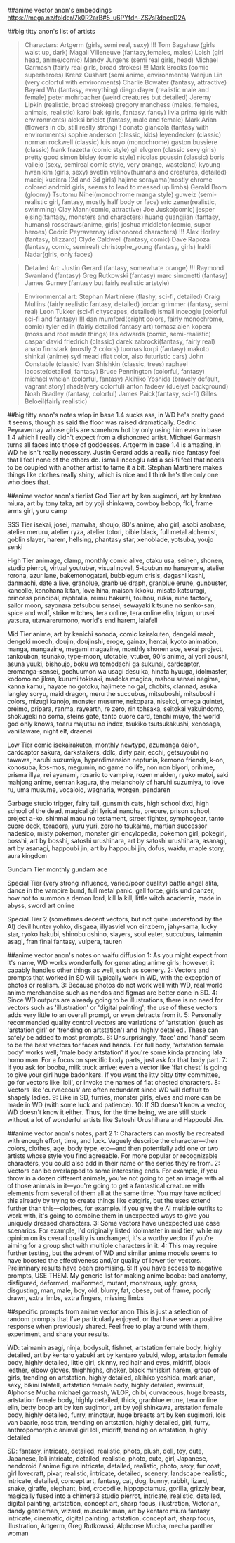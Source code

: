 ##anime vector anon's embeddings
https://mega.nz/folder/7k0R2arB#5_u6PYfdn-ZS7sRdoecD2A

##big titty anon's list of artists
>Characters:
Artgerm (girls, semi real, sexy) !!!
Tom Bagshaw (girls waist up, dark)
Magali Villeneuve (fantasy,females, males)
Loish (girl head, anime/comic)
Mandy Jurgens (semi real girls, head)
Michael Garmash (fairly real girls, broad strokes) !!!
Mark Brooks (comic superheroes)
Krenz Cushart (semi anime, environments)
Wenjun Lin (very colorful with environments)
Charlie Bowater (fantasy, attractive)
Bayard Wu (fantasy, everything)
diego dayer (realistic male and female)
peter mohrbacher (weird creatures but detailed)
Jeremy Lipkin (realistic, broad strokes)
gregory manchess (males, females, animals, realistic)
karol bak (girls, fantasy, fancy)
livia prima (girls with environments)
aleksi briclot (fantasy, male and female)
Mark Arian (flowers in db, still really strong) !
donato giancola (fantasy with environments)
sophie anderson (classic, kids)
leyendecker (classic)
norman rockwell (classic)
luis royo (monochrome)
gaston bussiere (classic)
frank frazetta (comic style)
gil elvgren (classic sexy girls) pretty good
simon bisley (comic style)
nicolas poussin (classic)
boris vallejo (sexy, semireal comic style, very orange, wasteland)
kyoung hwan kim (girls, sexy)
svetlin velinov(humans and creatures, detailed)
maciej kuciara (2d and 3d girls)
hajime sorayama(mostly chrome colored android girls, seems to lead to messed up limbs)
Gerald Brom (gloomy)
Tsutomu Nihei(monochrome manga style)
guweiz (semi-realistic girl, fantasy, mostly half body or face)
eric zener(realistic, swimming)
Clay Mann(comic, attractive)
Joe Jusko(comic)
jesper ejsing(fantasy, monsters and characters)
huang guangjian (fantasy, humans)
rossdraws(anime, girls)
joshua middleton(comic, super heroes)
Cedric Peyravernay (dishonored characters) !!!
Alex Horley (fantasy, blizzard)
Clyde Caldwell (fantasy, comic)
Dave Rapoza (fantasy, comic, semireal)
christophe_young (fantasy, girls)
Irakli Nadar(girls, only faces)

>Detailed Art:
Justin Gerard (fantasy, somewhate orange) !!!
Raymond Swanland (fantasy)
Greg Rutkowski (fantasy)
marc simonetti (fantasy)
James Gurney (fantasy but fairly realistic artstyle)

>Environmental art:
Stephan Martiniere (flashy, sci-fi, detailed)
Craig Mullins (fairly realistic fantasy, detailed)
jordan grimmer (fantasy, semi real)
Leon Tukker (sci-fi cityscapes, detailed)
ismail inceoglu (colorful sci-fi and fantasy) !!!
dan mumford(bright colors, fairly monochrome, comic)
tyler edlin (fairly detailed fantasy art)
tomasz alen kopera (moss and root made things)
les edwards (comic, semi-realistic)
caspar david friedrich (classic)
darek zabrocki(fantasy, fairly real)
anato finnstark (mostly 2 colors)
tuomas korpi (fantasy)
makoto shinkai (anime)
syd mead (flat color, also futuristic cars)
John Constable (classic)
Ivan Shishkin (classic, trees)
raphael lacoste(detailed, fantasy)
Bruce Pennington (colorful, fantasy)
michael whelan (colorful, fantasy)
Akihiko Yoshida (bravely default, vagrant story)
rhads(very colorful)
anton fadeev (duelyst background)
Noah Bradley (fantasy, colorful)
James Paick(fantasy, sci-fi)
Gilles Beloeil(fairly realistic)

##big titty anon's notes
wlop in base 1.4 sucks ass, in WD he's pretty good it seems, though as said the floor was raised dramatically.
Cedric Peyravernay whose girls are somehow hot by only using him even in base 1.4 which I really didn't expect from a dishonored artist.
Michael Garmash turns all faces into those of goddesses. Artgerm in base 1.4 is amazing, in WD he isn't really necessary.
Justin Gerard adds a really nice fantasy feel that I feel none of the others do.
ismail inceoglu add a sci-fi feel that needs to be coupled with another artist to tame it a bit.
Stephan Martinere makes things like clothes really shiny, which is nice and I think he's the only one who does that.

##anime vector anon's tierlist
God Tier
art by ken sugimori, art by kentaro miura, art by tony taka, art by yoji shinkawa, cowboy bebop, flcl, frame arms girl, yuru camp

SSS Tier
isekai, josei, manwha, shoujo, 80's anime, aho girl, asobi asobase, atelier meruru, atelier ryza, atelier totori, bible black, full metal alchemist, goblin slayer, harem, hellsing, phantasy star, xenoblade, yotsuba, youjo senki

High Tier
animage, clamp, monthly comic alive, otaku usa, seinen, shonen, studio pierrot, virtual youtuber, visual novel, 5-toubun no hanayome, atelier rorona, azur lane, bakemonogatari, bubblegum crisis, dagashi kashi, danmachi, date a live, granblue, granblue draph, granblue erune, gunbuster, kancolle, konohana kitan, love hina, maison ikkoku, misato katsuragi, princess principal, raphtalia, reimu hakurei, touhou, rukia, rune factory, sailor moon, sayonara zetsubou sensei, sewayaki kitsune no senko-san, spice and wolf, strike witches, tera online, tera online elin, trigun, urusei yatsura, utawarerumono, world's end harem, lalafell

Mid Tier
anime, art by kenichi sonoda, comic kairakuten, dengeki maoh, dengeki moeoh, doujin, doujinshi, eroge, gainax, hentai, kyoto animation, manga, mangazine, megami magazine, monthly shonen ace, sekai project, tankoubon, tsunako, type-moon, ufotable, vtuber, 90's anime, ai yori aoushi, asuna yuuki, bishoujo, boku wa tomodachi ga sukunai, cardcaptor, eromanga-sensei, gochuumon wa usagi desu ka, hinata hyuuga, idolmaster, kodomo no jikan, kurumi tokisaki, madoka magica, mahou sensei negima, kanna kamui, hayate no gotoku, hajimete no gal, chobits, clannad, asuka langley soryu, maid dragon, meru the succubus, mitsuboshi, mitsuboshi colors, mizugi kanojo, monster musume, nekopara, nisekoi, omega quintet, oreimo, pripara, ranma, rayearth, re zero, rin tohsaka, seitokai yakuindomo, shokugeki no soma, steins gate, tanto cuore card, tenchi muyo, the world god only knows, toaru majutsu no index, tsukiko tsutsukakushi, xenosaga, vanillaware, night elf, draenei

Low Tier
comic isekairakuten, monthly newtype, azumanga daioh, cardcaptor sakura, darkstalkers, ddlc, dirty pair, ecchi, getsuyoubi no tawawa, haruhi suzumiya, hyperdimension neptunia, kemono friends, k-on, konosuba, kos-mos, megumin, no game no life, non non biyori, orihime, prisma illya, rei ayanami, rosario to vampire, rozen maiden, ryuko matoi, saki mahjong anime, senran kagura, the melancholy of haruhi suzumiya, to love ru, uma musume, vocaloid, wagnaria, worgen, pandaren

Garbage
studio trigger, fairy tail, gunsmith cats, high school dxd, high school of the dead, magical girl lyrical nanoha, precure, prison school, project a-ko, shinmai maou no testament, street fighter, symphogear, tanto cuore deck, toradora, yuru yuri, zero no tsukaima, martian successor nadesico, misty pokemon, monster girl encylopedia, pokemon girl, pokegirl, bosshi, art by bosshi, satoshi urushihara, art by satoshi urushihara, asanagi, art by asanagi, happoubi jin, art by happoubi jin, dofus, wakfu, maple story, aura kingdom

Gundam Tier
monthly gundam ace

Special Tier (very strong influence, varied/poor quality)
battle angel alita, dance in the vampire bund, full metal panic, gall force, girls und panzer, how not to summon a demon lord, kill la kill, little witch academia, made in abyss, sword art online

Special Tier 2 (sometimes decent vectors, but not quite understood by the AI)
devil hunter yohko, disgaea, illyasviel von einzbern, jahy-sama, lucky star, ryoko hakubi, shinobu oshino, slayers, soul eater, succubus, taimanin asagi, fran final fantasy, vulpera, tauren

##anime vector anon's notes on waifu diffusion
1: As you might expect from it's name, WD works wonderfully for generating anime girls; however, it capably handles other things as well, such as scenery.
2: Vectors and prompts that worked in SD will typically work in WD, with the exception of photos or realism.
3: Because photos do not work well with WD, real world anime merchandise such as nendos and figmas are better done in SD.
4: Since WD outputs are already going to be illustrations, there is no need for vectors such as 'illustration' or 'digital painting'; the use of these vectors adds very little to an overall prompt, or even detracts from it.
5: Personally recommended quality control vectors are variations of 'artstation' (such as 'arstation girl' or 'trending on artstation') and 'highly detailed'. These can safely be added to most prompts.
6: Unsurprisingly, 'face' and 'hand' seem to be the best vectors for faces and hands. For full body, 'artstation female body' works well; 'male body artstation' if you're some kinda prancing lala homo man. For a focus on specific body parts, just ask for that body part.
7: If you ask for booba, milk truck arrive; even a vector like 'flat chest' is going to give your girl huge badonkers. If you want the itty bitty titty committee, go for vectors like 'loli', or invoke the names of flat chested characters.
8: Vectors like 'curvaceous' are often redundant since WD will default to shapely ladies.
9: Like in SD, furries, monster girls, elves and more can be made in WD (with some luck and patience).
10: If SD doesn't know a vector, WD doesn't know it either. Thus, for the time being, we are still stuck without a lot of wonderful artists like Satoshi Urushihara and Happoubi Jin.

##anime vector anon's notes, part 2
1: Characters can mostly be recreated with enough effort, time, and luck. Vaguely describe the character—their colors, clothes, age, body type, etc—and then potentially add one or two artists whose style you find agreeable. For more popular or recognizable characters, you could also add in their name or the series they're from.
2: Vectors can be overlapped to some interesting ends. For example, if you throw in a dozen different animals, you're not going to get an image with all of those animals in it—you're going to get a fantastical creature with elements from several of them all at the same time. You may have noticed this already by trying to create things like catgirls, but the uses extend further than this—clothes, for example. If you give the AI multiple outfits to work with, it's going to combine them in unexpected ways to give you uniquely dressed characters.
3: Some vectors have unexpected use case scenarios. For example, I'd originally listed Idolmaster in mid tier; while my opinion on its overall quality is unchanged, it's a worthy vector if you're aiming for a group shot with multiple characters in it.
4: This may require further testing, but the advent of WD and similar anime models seems to have boosted the effectiveness and/or quality of lower tier vectors. Preliminary results have been promising.
5: If you have access to negative prompts, USE THEM. My generic list for making anime booba:
bad anatomy, disfigured, deformed, malformed, mutant, monstrous, ugly, gross, disgusting, man, male, boy, old, blurry, fat, obese, out of frame, poorly drawn, extra limbs, extra fingers, missing limbs

##specific prompts from anime vector anon
This is just a selection of random prompts that I've particularly enjoyed, or that have seen a positive response when previously shared. Feel free to play around with them, experiment, and share your results.

WD:
taimanin asagi, ninja, bodysuit, fishnet, artstation female body, highly detailed, art by kentaro yabuki
art by kentaro yabuki, wlop, artstation female body, highly detailed, little girl, skinny, red hair and eyes, midriff, black leather, elbow gloves, thighhighs, choker, black miniskirt
harem, group of girls, trending on artstation, highly detailed, akihiko yoshida, mark arian, sexy, bikini
lalafell, artstation female body, highly detailed, swimsuit, Alphonse Mucha
michael garmash, WLOP, chibi, curvaceous, huge breasts, artstation female body, highly detailed, thick, granblue erune, tera online elin, betty boop
art by ken sugimori, art by yoji shinkawa, artstation female body, highly detailed, furry, minotaur, huge breasts
art by ken sugimori, lois van baarle, ross tran, trending on artstation, highly detailed, girl, furry, anthropomorphic animal girl
loli, midriff, trending on artstation, highly detailed

SD:
fantasy, intricate, detailed, realistic, photo, plush, doll, toy, cute, Japanese, loli
intricate, detailed, realistic, photo, cute, girl, Japanese, nendoroid / anime figure
intricate, detailed, realistic, photo, sexy, fur coat, girl
lovecraft, pixar, realistic, intricate, detailed, scenery, landscape
realistic, intricate, detailed, concept art, fantasy, cat, dog, bunny, rabbit, lizard, snake, giraffe, elephant, bird, crocodile, hippopotamus, gorilla, grizzly bear, magically fused into a chimera3
studio pierrot, intricate, realistic, detailed, digital painting, artstation, concept art, sharp focus, illustration, Victorian, dandy gentleman, wizard, muscular man, art by kentaro miura
fantasy, intricate, cinematic, digital painting, artstation, concept art, sharp focus, illustration, Artgerm, Greg Rutkowski, Alphonse Mucha, mecha panther woman